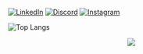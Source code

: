 [![LinkedIn](https://img.shields.io/badge/linkedin-%230077B5.svg?style=for-the-badge&logo=linkedin&logoColor=white)](https://www.linkedin.com/in/thalysmarcio/)
[![Discord](https://img.shields.io/badge/Discord-%235865F2.svg?style=for-the-badge&logo=discord&logoColor=white)](https://discordapp.com/users/810004618481893381)
[![Instagram](https://img.shields.io/badge/Instagram-%23E4405F.svg?style=for-the-badge&logo=Instagram&logoColor=white)](https://www.instagram.com/thalysmarcio/)

![Top Langs](https://github-readme-stats.vercel.app/api/top-langs/?username=thalysmarciobn&langs_count=8&card_width=350px&custom_title=Linguagens%20mais%20Utilizadas&layout=compact)

<p align="center">
    <img align="center" src="https://skillicons.dev/icons?i=visualstudio,vscode,idea,dotnet,cs,cpp,js,typescript,java,kotlin,py,php,symfony,laravel,electron,lua,css,sass,tailwind,windicss,html,bootstrap,vue,vite,webpack,mysql,postgres,mongodb,sqlite,ps,git&perline="/>
</p>
